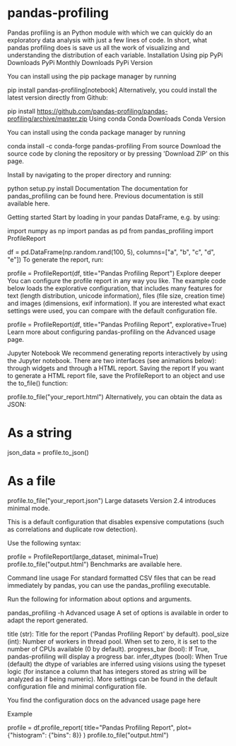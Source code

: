 # pandas-profiling
Pandas profiling is an Python module with which we can quickly do an exploratory data analysis with just a few lines of code. In short, what pandas profiling does is save us all the work of visualizing and understanding the distribution of each variable.
Installation
Using pip
PyPi Downloads PyPi Monthly Downloads PyPi Version

You can install using the pip package manager by running

pip install pandas-profiling[notebook]
Alternatively, you could install the latest version directly from Github:

pip install https://github.com/pandas-profiling/pandas-profiling/archive/master.zip
Using conda
Conda Downloads Conda Version

You can install using the conda package manager by running

conda install -c conda-forge pandas-profiling
From source
Download the source code by cloning the repository or by pressing 'Download ZIP' on this page.

Install by navigating to the proper directory and running:

python setup.py install
Documentation
The documentation for pandas_profiling can be found here. Previous documentation is still available here.

Getting started
Start by loading in your pandas DataFrame, e.g. by using:

import numpy as np
import pandas as pd
from pandas_profiling import ProfileReport

df = pd.DataFrame(np.random.rand(100, 5), columns=["a", "b", "c", "d", "e"])
To generate the report, run:

profile = ProfileReport(df, title="Pandas Profiling Report")
Explore deeper
You can configure the profile report in any way you like. The example code below loads the explorative configuration, that includes many features for text (length distribution, unicode information), files (file size, creation time) and images (dimensions, exif information). If you are interested what exact settings were used, you can compare with the default configuration file.

profile = ProfileReport(df, title="Pandas Profiling Report", explorative=True)
Learn more about configuring pandas-profiling on the Advanced usage page.

Jupyter Notebook
We recommend generating reports interactively by using the Jupyter notebook. There are two interfaces (see animations below): through widgets and through a HTML report.
Saving the report
If you want to generate a HTML report file, save the ProfileReport to an object and use the to_file() function:

profile.to_file("your_report.html")
Alternatively, you can obtain the data as JSON:

# As a string
json_data = profile.to_json()

# As a file
profile.to_file("your_report.json")
Large datasets
Version 2.4 introduces minimal mode.

This is a default configuration that disables expensive computations (such as correlations and duplicate row detection).

Use the following syntax:

profile = ProfileReport(large_dataset, minimal=True)
profile.to_file("output.html")
Benchmarks are available here.

Command line usage
For standard formatted CSV files that can be read immediately by pandas, you can use the pandas_profiling executable.

Run the following for information about options and arguments.

pandas_profiling -h
Advanced usage
A set of options is available in order to adapt the report generated.

title (str): Title for the report ('Pandas Profiling Report' by default).
pool_size (int): Number of workers in thread pool. When set to zero, it is set to the number of CPUs available (0 by default).
progress_bar (bool): If True, pandas-profiling will display a progress bar.
infer_dtypes (bool): When True (default) the dtype of variables are inferred using visions using the typeset logic (for instance a column that has integers stored as string will be analyzed as if being numeric).
More settings can be found in the default configuration file and minimal configuration file.

You find the configuration docs on the advanced usage page here

Example

profile = df.profile_report(
    title="Pandas Profiling Report", plot={"histogram": {"bins": 8}}
)
profile.to_file("output.html")
